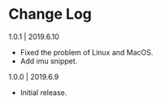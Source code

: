 # Change Log

1.0.1 | 2019.6.10
- Fixed the problem of Linux and MacOS.
- Add imu snippet.

1.0.0 | 2019.6.9
- Initial release.